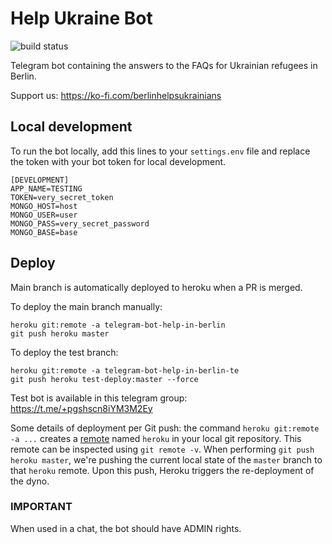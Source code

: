 # Help Ukraine Bot

![build status](https://github.com/hexeberlin/help-ukraine-bot/actions/workflows/build.yml/badge.svg)

Telegram bot containing the answers to the FAQs for Ukrainian refugees in Berlin.

Support us: https://ko-fi.com/berlinhelpsukrainians

## Local development
To run the bot locally, add this lines to your `settings.env` file and replace the token with your bot token for local 
development.

```env
[DEVELOPMENT]
APP_NAME=TESTING
TOKEN=very_secret_token
MONGO_HOST=host
MONGO_USER=user
MONGO_PASS=very_secret_password
MONGO_BASE=base
```

## Deploy
Main branch is automatically deployed to heroku when a PR is merged.

To deploy the main branch manually:
```shell
heroku git:remote -a telegram-bot-help-in-berlin
git push heroku master
```

To deploy the test branch:
```shell
heroku git:remote -a telegram-bot-help-in-berlin-te 
git push heroku test-deploy:master --force
```

Test bot is available in this telegram group: https://t.me/+pgshscn8iYM3M2Ey

Some details of deployment per Git push: the command `heroku git:remote -a ...`
creates a [remote](https://git-scm.com/docs/git-remote) named `heroku` in your
local git repository. This remote can be inspected using `git remote -v`. When
performing `git push heroku master`, we're pushing the current local state of
the `master` branch to that `heroku` remote. Upon this push, Heroku triggers
the re-deployment of the dyno.

### IMPORTANT
When used in a chat, the bot should have ADMIN rights.
